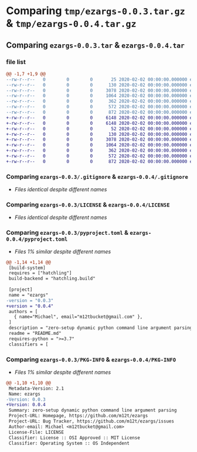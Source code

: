 # Comparing `tmp/ezargs-0.0.3.tar.gz` & `tmp/ezargs-0.0.4.tar.gz`

## Comparing `ezargs-0.0.3.tar` & `ezargs-0.0.4.tar`

### file list

```diff
@@ -1,7 +1,9 @@
--rw-r--r--   0        0        0       25 2020-02-02 00:00:00.000000 ezargs-0.0.3/ezargs/__init__.py
--rw-r--r--   0        0        0      130 2020-02-02 00:00:00.000000 ezargs-0.0.3/ezargs/main.py
--rw-r--r--   0        0        0     3078 2020-02-02 00:00:00.000000 ezargs-0.0.3/.gitignore
--rw-r--r--   0        0        0     1064 2020-02-02 00:00:00.000000 ezargs-0.0.3/LICENSE
--rw-r--r--   0        0        0      362 2020-02-02 00:00:00.000000 ezargs-0.0.3/README.md
--rw-r--r--   0        0        0      572 2020-02-02 00:00:00.000000 ezargs-0.0.3/pyproject.toml
--rw-r--r--   0        0        0      872 2020-02-02 00:00:00.000000 ezargs-0.0.3/PKG-INFO
+-rw-r--r--   0        0        0     6148 2020-02-02 00:00:00.000000 ezargs-0.0.4/.DS_Store
+-rw-r--r--   0        0        0     6148 2020-02-02 00:00:00.000000 ezargs-0.0.4/ezargs/.DS_Store
+-rw-r--r--   0        0        0       52 2020-02-02 00:00:00.000000 ezargs-0.0.4/ezargs/__init__.py
+-rw-r--r--   0        0        0      130 2020-02-02 00:00:00.000000 ezargs-0.0.4/ezargs/main.py
+-rw-r--r--   0        0        0     3078 2020-02-02 00:00:00.000000 ezargs-0.0.4/.gitignore
+-rw-r--r--   0        0        0     1064 2020-02-02 00:00:00.000000 ezargs-0.0.4/LICENSE
+-rw-r--r--   0        0        0      362 2020-02-02 00:00:00.000000 ezargs-0.0.4/README.md
+-rw-r--r--   0        0        0      572 2020-02-02 00:00:00.000000 ezargs-0.0.4/pyproject.toml
+-rw-r--r--   0        0        0      872 2020-02-02 00:00:00.000000 ezargs-0.0.4/PKG-INFO
```

### Comparing `ezargs-0.0.3/.gitignore` & `ezargs-0.0.4/.gitignore`

 * *Files identical despite different names*

### Comparing `ezargs-0.0.3/LICENSE` & `ezargs-0.0.4/LICENSE`

 * *Files identical despite different names*

### Comparing `ezargs-0.0.3/pyproject.toml` & `ezargs-0.0.4/pyproject.toml`

 * *Files 1% similar despite different names*

```diff
@@ -1,14 +1,14 @@
 [build-system]
 requires = ["hatchling"]
 build-backend = "hatchling.build"
 
 [project]
 name = "ezargs"
-version = "0.0.3"
+version = "0.0.4"
 authors = [
   { name="Michael", email="m12tbucket@gmail.com" },
 ]
 description = "zero-setup dynamic python command line argument parsing"
 readme = "README.md"
 requires-python = ">=3.7"
 classifiers = [
```

### Comparing `ezargs-0.0.3/PKG-INFO` & `ezargs-0.0.4/PKG-INFO`

 * *Files 1% similar despite different names*

```diff
@@ -1,10 +1,10 @@
 Metadata-Version: 2.1
 Name: ezargs
-Version: 0.0.3
+Version: 0.0.4
 Summary: zero-setup dynamic python command line argument parsing
 Project-URL: Homepage, https://github.com/m12t/ezargs
 Project-URL: Bug Tracker, https://github.com/m12t/ezargs/issues
 Author-email: Michael <m12tbucket@gmail.com>
 License-File: LICENSE
 Classifier: License :: OSI Approved :: MIT License
 Classifier: Operating System :: OS Independent
```

